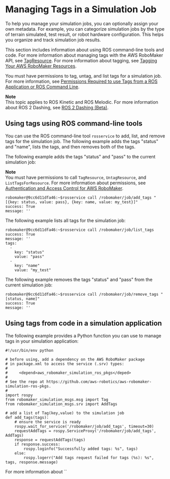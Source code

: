 # Managing Tags in a Simulation Job<a name="simulation-job-tags"></a>

To help you manage your simulation jobs, you can optionally assign your own metadata\. For example, you can categorize simulation jobs by the type of terrain simulated, test result, or robot hardware configuration\. This helps you organize and track simulation job results\. 

This section includes information about using ROS command\-line tools and code\. For more information about managing tags with the AWS RoboMaker API, see [TagResource](https://docs.aws.amazon.com/robomaker/latest/dg/API_TagResource.html)\. For more information about tagging, see [Tagging Your AWS RoboMaker Resources](tagging-robomaker.md)\. 

You must have permissions to tag, untag, and list tags for a simulation job\. For more information, see [Permissions Required to use Tags from a ROS Application or ROS Command Line](auth-and-access-control.md#auth_access_required-permissions-iam-eventing)\. 

**Note**  
This topic applies to ROS Kinetic and ROS Melodic\. For more information about ROS 2 Dashing, see [ROS 2 Dashing \(Beta\)](robomaker-ros2-beta.md)\. 

## Using tags using ROS command\-line tools<a name="simulation-job-tags-tools"></a>

You can use the ROS command\-line tool `rosservice` to add, list, and remove tags for the simulation job\. The following example adds the tags "status" and "name", lists the tags, and then removes both of the tags\. 

The following example adds the tags "status" and "pass" to the current simulation job:

**Note**  
You must have permissions to call `TagResource`, `UntagResource`, and `ListTagsForResource`\. For more information about permissions, see [Authentication and Access Control for AWS RoboMaker](auth-and-access-control.md)\.

```
robomaker@9cc6d11dfa46:~$rosservice call /robomaker/job/add_tags "[{key: status, value: pass}, {key: name, value: my_test}]"
success: True
message: ''
```

The following example lists all tags for the simulation job:

```
robomaker@9cc6d11dfa46:~$rosservice call /robomaker/job/list_tags
success: True
message: ''
tags:
  -
    key: "status"
    value: "pass"
  -
    key: "name"
    value: "my_test"
```

The following example removes the tags "status" and "pass" from the current simulation job:

```
robomaker@9cc6d11dfa46:~$rosservice call /robomaker/job/remove_tags "[status, name]"
success: True
message: ''
```

## Using tags from code in a simulation application<a name="simulation-job-tags-code"></a>

The following example provides a Python function you can use to manage tags in your simulation application:

```
#!/usr/bin/env python

# before using, add a dependency on the AWS RoboMaker package
# in package.xml to access the service (.srv) types:
# 
#     <depend>aws_robomaker_simulation_ros_pkgs</deped>
#
# See the repo at https://github.com/aws-robotics/aws-robomaker-simulation-ros-pkgs.
#
import rospy
from robomaker_simulation_msgs.msg import Tag
from robomaker_simulation_msgs.srv import AddTags

# add a list of Tag(key,value) to the simulation job
def add_tags(tags):
    # ensure the service is ready
    rospy.wait_for_service('/robomaker/job/add_tags', timeout=30)    
    requestAddTags = rospy.ServiceProxy('/robomaker/job/add_tags', AddTags)
    response = requestAddTags(tags)
    if response.success:
        rospy.loginfo("Successfully added tags: %s", tags)
    else:
        rospy.logerr("Add tags request failed for tags (%s): %s", tags, response.message)
```

For more information about ``